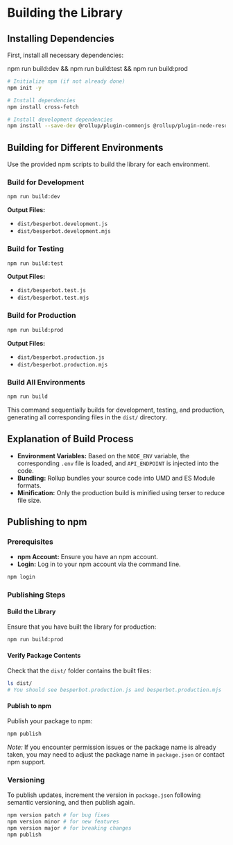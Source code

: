 

# Building the Library

## Installing Dependencies

First, install all necessary dependencies:


npm run build:dev && npm run build:test && npm run build:prod

```bash
# Initialize npm (if not already done)
npm init -y 

# Install dependencies
npm install cross-fetch 

# Install development dependencies
npm install --save-dev @rollup/plugin-commonjs @rollup/plugin-node-resolve @rollup/plugin-json @rollup/plugin-terser cross-env dotenv jest rollup
```

## Building for Different Environments

Use the provided npm scripts to build the library for each environment.

### Build for Development

```bash
npm run build:dev
```

**Output Files:**

- `dist/besperbot.development.js`
- `dist/besperbot.development.mjs`

### Build for Testing

```bash
npm run build:test
```

**Output Files:**

- `dist/besperbot.test.js`
- `dist/besperbot.test.mjs`

### Build for Production

```bash
npm run build:prod
```

**Output Files:**

- `dist/besperbot.production.js`
- `dist/besperbot.production.mjs`

### Build All Environments

```bash
npm run build
```

This command sequentially builds for development, testing, and production, generating all corresponding files in the `dist/` directory.

## Explanation of Build Process

- **Environment Variables:** Based on the `NODE_ENV` variable, the corresponding `.env` file is loaded, and `API_ENDPOINT` is injected into the code.
- **Bundling:** Rollup bundles your source code into UMD and ES Module formats.
- **Minification:** Only the production build is minified using terser to reduce file size.

## Publishing to npm

### Prerequisites

- **npm Account:** Ensure you have an npm account.
- **Login:** Log in to your npm account via the command line.

```bash
npm login
```

### Publishing Steps

#### Build the Library

Ensure that you have built the library for production:

```bash
npm run build:prod
```

#### Verify Package Contents

Check that the `dist/` folder contains the built files:

```bash
ls dist/
# You should see besperbot.production.js and besperbot.production.mjs
```

#### Publish to npm

Publish your package to npm:

```bash
npm publish
```

*Note:* If you encounter permission issues or the package name is already taken, you may need to adjust the package name in `package.json` or contact npm support.

### Versioning

To publish updates, increment the version in `package.json` following semantic versioning, and then publish again.

```bash
npm version patch # for bug fixes
npm version minor # for new features
npm version major # for breaking changes
npm publish
```